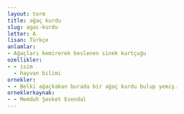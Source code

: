 ```yaml
---
layout: term
title: ağaç kurdu
slug: agac-kurdu
letter: A
lisan: Türkçe
anlamlar:
- Ağaçları kemirerek beslenen sinek kurtçuğu
ozellikler:
- - isim
  - hayvan bilimi
ornekler:
- - Belki ağaçkakan burada bir ağaç kurdu bulup yemiş.
orneklerkaynak:
- - Memduh Şevket Esendal
---
```

